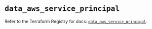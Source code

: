# `data_aws_service_principal`

Refer to the Terraform Registry for docs: [`data_aws_service_principal`](https://registry.terraform.io/providers/hashicorp/aws/6.6.0/docs/data-sources/service_principal).
